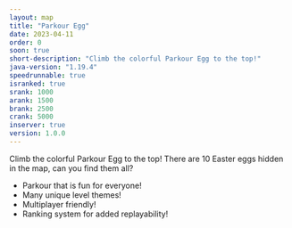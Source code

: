 ```yaml
---
layout: map
title: "Parkour Egg"
date: 2023-04-11
order: 0
soon: true
short-description: "Climb the colorful Parkour Egg to the top!"
java-version: "1.19.4"
speedrunnable: true
isranked: true
srank: 1000
arank: 1500
brank: 2500
crank: 5000
inserver: true
version: 1.0.0
---
```


Climb the colorful Parkour Egg to the top!
There are 10 Easter eggs hidden in the map, can you find them all?

* Parkour that is fun for everyone!
* Many unique level themes!
* Multiplayer friendly!
* Ranking system for added replayability!